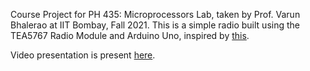 Course Project for PH 435: Microprocessors Lab, taken by Prof. Varun Bhalerao at IIT Bombay, Fall 2021. This is a simple radio built using the TEA5767 Radio Module and Arduino Uno, inspired by [this](https://create.arduino.cc/projecthub/hesam-moshiri/full-digital-fm-receiver-with-arduino-and-tea5767-52be37).

Video presentation is present [here](https://drive.google.com/file/d/1a82L9YIgbnl9OPgDv2pxFKUGeq2mxbZM/view).
